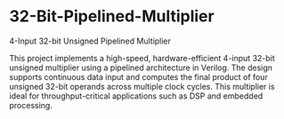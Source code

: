 # 32-Bit-Pipelined-Multiplier
4-Input 32-bit Unsigned Pipelined Multiplier

This project implements a high-speed, hardware-efficient 4-input 32-bit unsigned multiplier using a pipelined architecture in Verilog. The design supports continuous data input and computes the final product of four unsigned 32-bit operands across multiple clock cycles. This multiplier is ideal for throughput-critical applications such as DSP and embedded processing.









